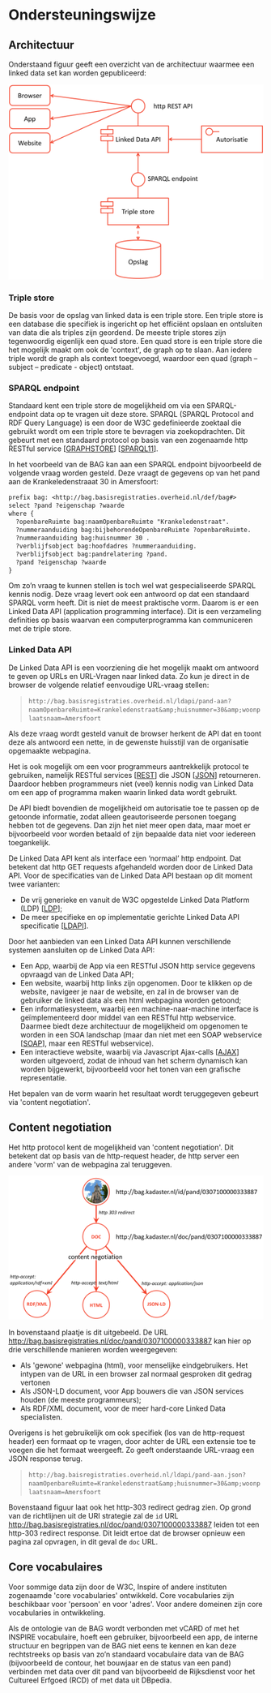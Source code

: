 # Ondersteuningswijze

## Architectuur

Onderstaand figuur geeft een overzicht van de architectuur waarmee een linked data set kan worden gepubliceerd:

![](image-ch6-1.png)

### Triple store

De basis voor de opslag van linked data is een triple store. Een triple store is een database die specifiek is ingericht op het efficiënt opslaan en ontsluiten van data die als triples zijn geordend. De meeste triple stores zijn tegenwoordig eigenlijk een quad store. Een quad store is een triple store die het mogelijk maakt om ook de 'context', de graph op te slaan. Aan iedere triple wordt de graph als context toegevoegd, waardoor een quad (graph – subject – predicate - object) ontstaat.

### SPARQL endpoint

Standaard kent een triple store de mogelijkheid om via een SPARQL-endpoint data op te vragen uit deze store. SPARQL (SPARQL Protocol and RDF Query Language) is een door de W3C gedefinieerde zoektaal die gebruikt wordt om een triple store te bevragen via zoekopdrachten. Dit gebeurt met een standaard protocol op basis van een zogenaamde http RESTful service [[GRAPHSTORE](references.md#graphstore)] [[SPARQL11](references.md#sparql11)].

In het voorbeeld van de BAG kan aan een SPARQL endpoint bijvoorbeeld de volgende vraag worden gesteld. Deze vraagt de gegevens op van het pand aan de Krankeledenstraaat 30 in Amersfoort:

    prefix bag: <http://bag.basisregistraties.overheid.nl/def/bag#>
    select ?pand ?eigenschap ?waarde
    where {
      ?openbareRuimte bag:naamOpenbareRuimte "Krankeledenstraat".
      ?nummeraanduiding bag:bijbehorendeOpenbareRuimte ?openbareRuimte.
      ?nummeraanduiding bag:huisnummer 30 .
      ?verblijfsobject bag:hoofdadres ?nummeraanduiding.
      ?verblijfsobject bag:pandrelatering ?pand.
      ?pand ?eigenschap ?waarde
    }

Om zo’n vraag te kunnen stellen is toch wel wat gespecialiseerde SPARQL kennis nodig. Deze vraag levert ook een antwoord op dat een standaard SPARQL vorm heeft. Dit is niet de meest praktische vorm. Daarom is er een Linked Data API (application programming interface). Dit is een verzameling definities op basis waarvan een computerprogramma kan communiceren met de triple store.

### Linked Data API
De Linked Data API is een voorziening die het mogelijk maakt om antwoord te geven op URLs en URL-Vragen naar linked data. Zo kun je direct in de browser de volgende relatief eenvoudige URL-vraag stellen:

> `http://bag.basisregistraties.overheid.nl/ldapi/pand-aan?naamOpenbareRuimte=Krankeledenstraat&amp;huisnummer=30&amp;woonplaatsnaam=Amersfoort`

Als deze vraag wordt gesteld vanuit de browser herkent de API dat en toont deze als antwoord een nette, in de gewenste huisstijl van de organisatie opgemaakte webpagina.

Het is ook mogelijk om een voor programmeurs aantrekkelijk protocol te gebruiken, namelijk RESTful services [[REST](references.md#rest)] die JSON [[JSON](references.md#json)] retourneren. Daardoor hebben programmeurs niet (veel) kennis nodig van Linked Data om een app of programma maken waarin linked data wordt gebruikt.

De API biedt bovendien de mogelijkheid om autorisatie toe te passen op de getoonde informatie, zodat alleen geautoriseerde personen toegang hebben tot de gegevens. Dan zijn het niet meer open data, maar moet er bijvoorbeeld voor worden betaald of zijn bepaalde data niet voor iedereen toegankelijk.

De Linked Data API kent als interface een ‘normaal’ http endpoint. Dat betekent dat http GET requests afgehandeld worden door de Linked Data API. Voor de specificaties van de Linked Data API bestaan op dit moment twee varianten:

* De vrij generieke en vanuit de W3C opgestelde Linked Data Platform (LDP) [[LDP](references.md#ldp)];
* De meer specifieke en op implementatie gerichte Linked Data API specificatie [[LDAPI](references.md#ldapi)].

Door het aanbieden van een Linked Data API kunnen verschillende systemen aansluiten op de Linked Data API:

* Een App, waarbij de App via een RESTful JSON http service gegevens opvraagd van de Linked Data API;
* Een website, waarbij http links zijn opgenomen. Door te klikken op de website, navigeer je naar de website, en zal in de browser van de gebruiker de linked data als een html webpagina worden getoond;
* Een informatiesysteem, waarbij een machine-naar-machine interface is geïmplementeerd door middel van een RESTful http webservice. Daarmee biedt deze architectuur de mogelijkheid om opgenomen te worden in een SOA landschap (maar dan niet met een SOAP webservice [[SOAP](references.md#soap)], maar een RESTful webservice).
* Een interactieve website, waarbij via Javascript Ajax-calls [[AJAX](references.md#ajax)] worden uitgevoerd, zodat de inhoud van het scherm dynamisch kan worden bijgewerkt, bijvoorbeeld voor het tonen van een grafische representatie.

Het bepalen van de vorm waarin het resultaat wordt teruggegeven gebeurt via 'content negotiation'.

## Content negotiation

Het http protocol kent de mogelijkheid van 'content negotiation'. Dit betekent dat op basis van de http-request header, de http server een andere 'vorm' van de webpagina zal teruggeven.

![](image-ch6-2.png)

In bovenstaand plaatje is dit uitgebeeld. De URL http://bag.basisregistraties.nl/doc/pand/0307100000333887 kan hier op drie verschillende manieren worden weergegeven:

* Als 'gewone' webpagina (html), voor menselijke eindgebruikers. Het intypen van de URL in een browser zal normaal gesproken dit gedrag vertonen
* Als JSON-LD document, voor App bouwers die van JSON services houden (de meeste programmeurs);
* Als RDF/XML document, voor de meer hard-core Linked Data specialisten.

Overigens is het gebruikelijk om ook specifiek (los van de http-request header) een formaat op te vragen, door achter de URL een extensie toe te voegen die het formaat weergeeft. Zo geeft onderstaande URL-vraag een JSON response terug.

> `http://bag.baisregistraties.overheid.nl/ldapi/pand-aan.json?naamOpenbareRuimte=Krankeledenstraat&amp;huisnummer=30&amp;woonplaatsnaam=Amersfoort`

Bovenstaand figuur laat ook het http-303 redirect gedrag zien. Op grond van de richtlijnen uit de URI strategie zal de `id` URL http://bag.basisregistraties.nl/doc/pand/0307100000333887 leiden tot een http-303 redirect response. Dit leidt ertoe dat de browser opnieuw een pagina zal opvragen, in dit geval de `doc` URL.

## Core vocabulaires

Voor sommige data zijn door de W3C, Inspire of andere instituten zogenaamde 'core vocabularies' ontwikkeld. Core vocabularies zijn beschikbaar voor 'persoon' en voor 'adres'. Voor andere domeinen zijn core vocabularies in ontwikkeling.

Als de ontologie van de BAG wordt verbonden met vCARD of met het INSPIRE vocabulaire, hoeft een gebruiker, bijvoorbeeld een app, de interne structuur en begrippen van de BAG niet eens te kennen en kan deze rechtstreeks op basis van zo’n standaard vocabulaire data van de BAG (bijvoorbeeld de contour, het bouwjaar en de status van een pand) verbinden met data over dit pand van bijvoorbeeld de Rijksdienst voor het Cultureel Erfgoed (RCD) of met data uit DBpedia.
